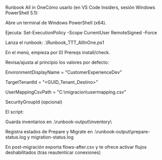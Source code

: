 Runbook All in OneCómo usarlo (en VS Code Insiders, sesión Windows PowerShell 5.1):

Abre un terminal de Windows PowerShell (x64).


Ejecuta:
Set-ExecutionPolicy -Scope CurrentUser RemoteSigned -Force



Lanza el runbook:
.\Runbook_TTT_AllInOne.ps1



En el menú, empieza por 0) Prereqs install/check.


Revisa/ajusta al principio los valores por defecto:


EnvironmentDisplayName = "CustomerExperienceDev"


TargetTenantId = "&lt;GUID_Tenant_Destino&gt;"


UserMappingCsvPath = "C:\migracion\usermapping.csv"


SecurityGroupId (opcional)




El script:


Guarda inventarios en .\runbook-output\inventory\


Registra estados de Prepare y Migrate en .\runbook-output\prepare-status.log y migration-status.log


En post-migración exporta flows-after.csv y te ofrece activar flujos deshabilitados (tras reautenticar conexiones)